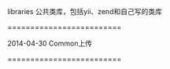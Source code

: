 libraries
公共类库，包括yii、zend和自己写的类库

=========================

2014-04-30 Common上传

=========================


